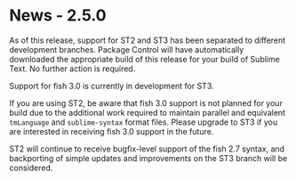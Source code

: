 News - 2.5.0
============

As of this release, support for ST2 and ST3 has been separated to different development branches. Package Control will have automatically downloaded the appropriate build of this release for your build of Sublime Text. No further action is required.

Support for fish 3.0 is currently in development for ST3.

If you are using ST2, be aware that fish 3.0 support is not planned for your build due to the additional work required to maintain parallel and equivalent `tmLanguage` and `sublime-syntax` format files. Please upgrade to ST3 if you are interested in receiving fish 3.0 support in the future.

ST2 will continue to receive bugfix-level support of the fish 2.7 syntax, and backporting of simple updates and improvements on the ST3 branch will be considered.
